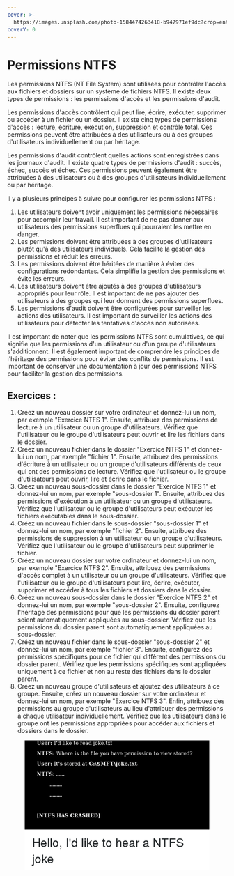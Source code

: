 ```yaml
---
cover: >-
  https://images.unsplash.com/photo-1584474263418-b947971ef9dc?crop=entropy&cs=tinysrgb&fm=jpg&ixid=MnwxOTcwMjR8MHwxfHNlYXJjaHw4fHxyZXN0cmljdGlvbnxlbnwwfHx8fDE2NzQ4MzgxNjA&ixlib=rb-4.0.3&q=80
coverY: 0
---
```


# Permissions NTFS

Les permissions NTFS (NT File System) sont utilisées pour contrôler l'accès aux fichiers et dossiers sur un système de fichiers NTFS. Il existe deux types de permissions : les permissions d'accès et les permissions d'audit.

Les permissions d'accès contrôlent qui peut lire, écrire, exécuter, supprimer ou accéder à un fichier ou un dossier. Il existe cinq types de permissions d'accès : lecture, écriture, exécution, suppression et contrôle total. Ces permissions peuvent être attribuées à des utilisateurs ou à des groupes d'utilisateurs individuellement ou par héritage.

Les permissions d'audit contrôlent quelles actions sont enregistrées dans les journaux d'audit. Il existe quatre types de permissions d'audit : succès, échec, succès et échec. Ces permissions peuvent également être attribuées à des utilisateurs ou à des groupes d'utilisateurs individuellement ou par héritage.

Il y a plusieurs principes à suivre pour configurer les permissions NTFS :

1. Les utilisateurs doivent avoir uniquement les permissions nécessaires pour accomplir leur travail. Il est important de ne pas donner aux utilisateurs des permissions superflues qui pourraient les mettre en danger.
2. Les permissions doivent être attribuées à des groupes d'utilisateurs plutôt qu'à des utilisateurs individuels. Cela facilite la gestion des permissions et réduit les erreurs.
3. Les permissions doivent être héritées de manière à éviter des configurations redondantes. Cela simplifie la gestion des permissions et évite les erreurs.
4. Les utilisateurs doivent être ajoutés à des groupes d'utilisateurs appropriés pour leur rôle. Il est important de ne pas ajouter des utilisateurs à des groupes qui leur donnent des permissions superflues.
5. Les permissions d'audit doivent être configurées pour surveiller les actions des utilisateurs. Il est important de surveiller les actions des utilisateurs pour détecter les tentatives d'accès non autorisées.

Il est important de noter que les permissions NTFS sont cumulatives, ce qui signifie que les permissions d'un utilisateur ou d'un groupe d'utilisateurs s'additionnent. Il est également important de comprendre les principes de l'héritage des permissions pour éviter des conflits de permissions. Il est important de conserver une documentation à jour des permissions NTFS pour faciliter la gestion des permissions.

## Exercices :&#x20;

1. Créez un nouveau dossier sur votre ordinateur et donnez-lui un nom, par exemple "Exercice NTFS 1". Ensuite, attribuez des permissions de lecture à un utilisateur ou un groupe d'utilisateurs. Vérifiez que l'utilisateur ou le groupe d'utilisateurs peut ouvrir et lire les fichiers dans le dossier.
2. Créez un nouveau fichier dans le dossier "Exercice NTFS 1" et donnez-lui un nom, par exemple "fichier 1". Ensuite, attribuez des permissions d'écriture à un utilisateur ou un groupe d'utilisateurs différents de ceux qui ont des permissions de lecture. Vérifiez que l'utilisateur ou le groupe d'utilisateurs peut ouvrir, lire et écrire dans le fichier.
3. Créez un nouveau sous-dossier dans le dossier "Exercice NTFS 1" et donnez-lui un nom, par exemple "sous-dossier 1". Ensuite, attribuez des permissions d'exécution à un utilisateur ou un groupe d'utilisateurs. Vérifiez que l'utilisateur ou le groupe d'utilisateurs peut exécuter les fichiers exécutables dans le sous-dossier.
4. Créez un nouveau fichier dans le sous-dossier "sous-dossier 1" et donnez-lui un nom, par exemple "fichier 2". Ensuite, attribuez des permissions de suppression à un utilisateur ou un groupe d'utilisateurs. Vérifiez que l'utilisateur ou le groupe d'utilisateurs peut supprimer le fichier.
5. Créez un nouveau dossier sur votre ordinateur et donnez-lui un nom, par exemple "Exercice NTFS 2". Ensuite, attribuez des permissions d'accès complet à un utilisateur ou un groupe d'utilisateurs. Vérifiez que l'utilisateur ou le groupe d'utilisateurs peut lire, écrire, exécuter, supprimer et accéder à tous les fichiers et dossiers dans le dossier.
6. Créez un nouveau sous-dossier dans le dossier "Exercice NTFS 2" et donnez-lui un nom, par exemple "sous-dossier 2". Ensuite, configurez l'héritage des permissions pour que les permissions du dossier parent soient automatiquement appliquées au sous-dossier. Vérifiez que les permissions du dossier parent sont automatiquement appliquées au sous-dossier.
7. Créez un nouveau fichier dans le sous-dossier "sous-dossier 2" et donnez-lui un nom, par exemple "fichier 3". Ensuite, configurez des permissions spécifiques pour ce fichier qui diffèrent des permissions du dossier parent. Vérifiez que les permissions spécifiques sont appliquées uniquement à ce fichier et non au reste des fichiers dans le dossier parent.
8. Créez un nouveau groupe d'utilisateurs et ajoutez des utilisateurs à ce groupe. Ensuite, créez un nouveau dossier sur votre ordinateur et donnez-lui un nom, par exemple "Exercice NTFS 3". Enfin, attribuez des permissions au groupe d'utilisateurs au lieu d'attribuer des permissions à chaque utilisateur individuellement. Vérifiez que les utilisateurs dans le groupe ont les permissions appropriées pour accéder aux fichiers et dossiers dans le dossier.

<figure><img src="../../../.gitbook/assets/user-id-like-to-read-joke-txt-ntfs-where-is-the-26264118.png" alt=""><figcaption></figcaption></figure>
